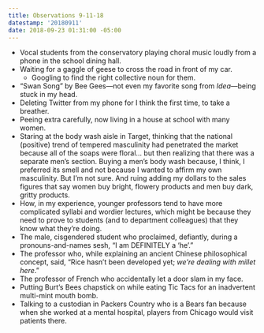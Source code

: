 ```yaml
---
title: Observations 9-11-18
datestamp: '20180911'
date: 2018-09-23 01:31:00 -05:00
---
```


- Vocal students from the conservatory playing choral music loudly from a phone in the school dining hall.
- Waiting for a gaggle of geese to cross the road in front of my car.
	- Googling to find the right collective noun for them.
- “Swan Song” by Bee Gees—not even my favorite song from *Idea*—being stuck in my head.
- Deleting Twitter from my phone for I think the first time, to take a breather.
- Peeing extra carefully, now living in a house at school with many women.
- Staring at the body wash aisle in Target, thinking that the national (positive) trend of tempered masculinity had penetrated the market because all of the soaps were floral… but then realizing that there was a separate men’s section. Buying a men’s body wash because, I think, I preferred its smell and not because I wanted to affirm my own masculinity. But I’m not sure. And ruing adding my dollars to the sales figures that say women buy bright, flowery products and men buy dark, gritty products.
- How, in my experience, younger professors tend to have more complicated syllabi and wordier lectures, which might be because they need to prove to students (and to department colleagues) that they know what they’re doing.
- The male, cisgendered student who proclaimed, defiantly, during a pronouns-and-names sesh, “I am DEFINITELY a ‘he’.”
- The professor who, while explaining an ancient Chinese philosophical concept, said, “Rice hasn’t been developed yet; *we’re dealing with millet here*.”
- The professor of French who accidentally let a door slam in my face.
- Putting Burt’s Bees chapstick on while eating Tic Tacs for an inadvertent multi-mint mouth bomb.
- Talking to a custodian in Packers Country who is a Bears fan because when she worked at a mental hospital, players from Chicago would visit patients there.

